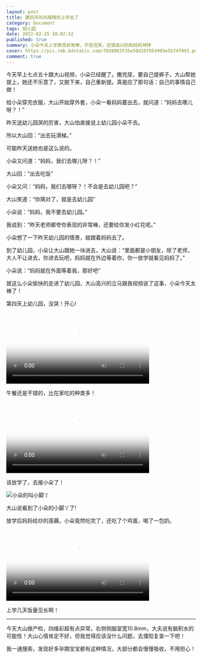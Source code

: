 ```yaml
---
layout: post
title: 第四天叽叽喳喳的上学去了
category: Document
tags: 幼儿园 
date: 2022-02-25 10:02:52
published: true
summary: 小朵今天上学表现非常棒，不但没哭，还很高兴的和妈妈拜拜
cover: https://pic.rmb.bdstatic.com/f038983f35e59d10f854993e5b74f993.png
comment: true
---
```


今天早上七点五十跟大山视频，小朵已经醒了。撒完尿，要自己提裤子，大山帮她提上，她还不乐意了，又脱下来，自己重新提。真是应了那句话：自己的事情自己做！

给小朵穿完衣服，大山开始穿外套，小朵一看妈妈要出去，就问道：“妈妈去哪儿呀？！”

昨天送幼儿园哭的厉害，大山怕直接说上幼儿园小朵不去。

所以大山回：“出去玩滑梯。”

可能昨天送她也是这么说的。

小朵又问道：“妈妈，我们去哪儿呀？！”

大山回：“出去吃饭”

小朵又问：“妈妈，我们去哪呀？！不会是去幼儿园吧？”

大山笑道：“你猜对了，就是去幼儿园”

小朵说：“妈妈，我不要去幼儿园。”

我说到：“昨天老师都夸你表现的非常棒，还要给你发小红花呢。”

小朵想了一下昨天幼儿园的情景，就跟着妈妈去了。

到了幼儿园，小朵让大山跟她一块进去，大山说：“里面都是小朋友，除了老师，大人不让进去，你进去玩吧，妈妈就在外边等着你，你一放学就看见妈妈了。”

小朵说：“妈妈就在外面等着我，那好吧”

就这么小朵愉快的走进了幼儿园，大山高兴的立马跟我视频说了这事，小朵今天太棒了！

第四天上幼儿园，没哭！开心!

<!--
[![在吃午餐](//ci.xiaohongshu.com/5bc1b339-c94d-02ff-595f-157ea60e19ac?imageView2/2/w/1080/format/jpg)](https://www.xiaohongshu.com/discovery/item/6218b9d2000000002103a75f)
-->

<video class="xhs_video" controls="controls" objectfit="contain" width="380px" poster="//ci.xiaohongshu.com/5bc1b339-c94d-02ff-595f-157ea60e19ac?imageView2/2/w/1080/format/jpg" src="6218b9d2000000002103a75f"></video>

午餐还是不错的，比在家吃的种类多！

<!--
[![有小朋友分享自己的糖果了](//ci.xiaohongshu.com/b055f58d-6451-7b26-b0a5-89fc6cb3f54c?imageView2/2/w/1080/format/jpg)](https://www.xiaohongshu.com/discovery/item/6218ba2400000000210345f7)
-->

<video class="xhs_video" controls="controls" objectfit="contain" width="380px" poster="//ci.xiaohongshu.com/b055f58d-6451-7b26-b0a5-89fc6cb3f54c?imageView2/2/w/1080/format/jpg" src="6218ba2400000000210345f7"></video>

该放学了，去接小朵了！

![小朵的叫小脚丫](https://ci.xiaohongshu.com/372b311f-3b93-8c05-185d-d78bf01fc425?imageView2/2/w/1080/format/jpg)

大山说看到了小朵的小脚丫了!

放学后妈妈给炒的莲藕，小朵竟然吃完了，还吃了个鸡蛋，喝了一包奶。

<!--
[![炒莲藕好吃](//ci.xiaohongshu.com/92e6c218-22e6-91ba-9046-54a23cf8c4ba?imageView2/2/w/1080/format/jpg)](https://www.xiaohongshu.com/discovery/item/6218ba4f0000000001024adf)
-->

<video class="xhs_video" controls="controls" objectfit="contain" width="380px" poster="//ci.xiaohongshu.com/92e6c218-22e6-91ba-9046-54a23cf8c4ba?imageView2/2/w/1080/format/jpg" src="6218ba4f0000000001024adf"></video>


上学几天饭量见长啊！

---

今天大山做产检，四维彩超有点异常，右侧侧脑室宽10.8mm，大夫说有脑积水的可能性！大山心情肯定不好，但我觉得应该没什么问题，去濮阳复查一下吧！

我一通搜索，发现好多孕期宝宝都有这种情况，大部分都会慢慢吸收，不用担心！
